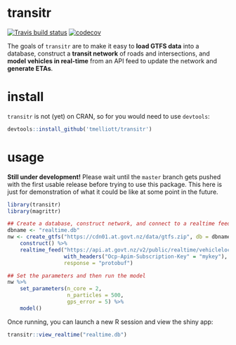 # transitr

[![Travis build status](https://travis-ci.org/tmelliott/transitr.svg?branch=master)](https://travis-ci.org/tmelliott/transitr)
[![codecov](https://codecov.io/gh/tmelliott/transitr/branch/master/graph/badge.svg)](https://codecov.io/gh/tmelliott/transitr)

The goals of `transitr` are to make it easy to __load GTFS data__ into a database,
construct a __transit network__ of roads and intersections,
and __model vehicles in real-time__ from an API feed to update the network
and __generate ETAs__.


# install

`transitr` is not (yet) on CRAN, so for you would need to use `devtools`:
```r
devtools::install_github('tmelliott/transitr')
```


# usage

__Still under development!__
Please wait until the `master` branch gets pushed with the first
usable release before trying to use this package.
This here is just for demonstration of what it could be like at some point
in the future.

```r
library(transitr)
library(magrittr)

## Create a database, construct network, and connect to a realtime feed
dbname <- "realtime.db"
nw <- create_gtfs("https://cdn01.at.govt.nz/data/gtfs.zip", db = dbname) %>%
    construct() %>%
    realtime_feed("https://api.at.govt.nz/v2/public/realtime/vehiclelocations",
                  with_headers("Ocp-Apim-Subscription-Key" = "mykey"),
                  response = "protobuf")

## Set the parameters and then run the model
nw %>% 
    set_parameters(n_core = 2, 
                   n_particles = 500, 
                   gps_error = 5) %>%
    model()
```

Once running, you can launch a new R session and view the shiny app:
```r
transitr::view_realtime("realtime.db")
```
